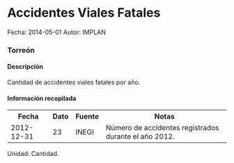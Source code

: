 Accidentes Viales Fatales
=====

Fecha: 2014-05-01
Autor: IMPLAN

### Torreón

#### Descripción

Cantidad de accidentes viales fatales por año.

#### Información recopilada

<table class="table table-hover table-bordered">
  <tr><th>Fecha</th><th>Dato</th><th>Fuente</th><th>Notas</th></tr>
  <tr><td>2012-12-31</td><td>23</td><td>INEGI</td><td>Número de accidentes registrados durante el año 2012.</td></tr>
</table>

Unidad: Cantidad.
